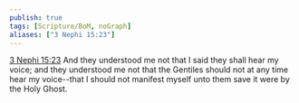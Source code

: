```yaml
---
publish: true
tags: [Scripture/BoM, noGraph]
aliases: ["3 Nephi 15:23"]
---
```

[3 Nephi 15:23](https://churchofjesuschrist.org/study/scriptures/bofm/3-ne/15?lang=eng&id=p23#p23) And they understood me not that I said they shall hear my voice; and they understood me not that the Gentiles should not at any time hear my voice--that I should not manifest myself unto them save it were by the Holy Ghost.
